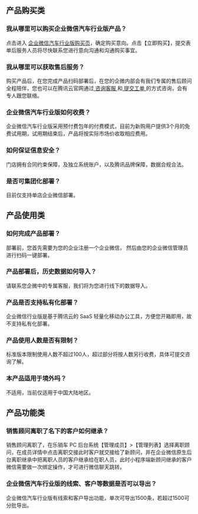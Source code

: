 ## 产品购买类

### 我从哪里可以购买企业微信汽车行业版产品？
点击进入 [企业微信汽车行业版购买页](https://buy.cloud.tencent.com/wav)，确定购买意向。点击【立即购买】，提交表单后服务人员将尽快联系您进行意向沟通和沟通购买事宜。

### 我从哪里可以获取售后服务？
购买产品后，在您完成产品扫码部署后，在您的企微内部会有我们专属的售后顾问全程陪伴，您也可以在腾讯云官网通过[ 咨询客服 ](https://cloud.tencent.com/online-service?from=doc_214)和[ 提交工单 ](https://console.cloud.tencent.com/workorder/category)的方式咨询，会有专人跟您联络。

### 企业微信汽车行业版如何收费？
企业微信汽车行业版采用预付费包年的付费模式，目前为新购用户提供3个月的免费试用期，试用期结束后，产品将按实际市场价收取相应费用。

### 如何保证信息安全？
门店拥有合同约束保障，及独立系统账户，以及腾讯品牌保障，数据合规合法。

### 是否可集团化部署？
目前仅支持单店企业微信部署。

## 产品使用类

### 如何完成产品部署？
部署前，您首先需要为您的企业注册一个企业微信， 然后由您的企业微信管理员进行扫码一键部署。 

### 产品部署后，历史数据如何导入？
请联系您企微中的专属客服，我们将为您进行线下的数据导入。

### 产品是否支持私有化部署？
企业微信行业版是基于腾讯云的 SaaS 轻量化移动办公工具，方便您开箱即用，故不支持私有化部署。 

### 产品使用人数是否有限制？
标准版本限制使用人数不超过100人，超过部分将按人数另行收费，具体可提交咨询了解。

### 本产品适用于境外吗？
不适用，当前仅适用于中国大陆地区。

## 产品功能类

### 销售顾问离职了名下的客户如何继承？
销售顾问离职了，在乐销车 PC 后台系统【管理成员】>【管理列表】选择离职顾问，在成员详情中点击离职交接此时客户就交接给了新顾问，并在企业微信原生后台离职继承中把离职人员的客户继承给在职人员，此时小程序端新顾问继承的客户微信需要做一次绑定操作，才可进行微信聊天跳转。

### 企业微信汽车行业版的线索、客户等数据是否可以导出？
企业微信汽车行业版有线索和客户导出功能，单次可导出1500条，若超过1500可分批导出。
